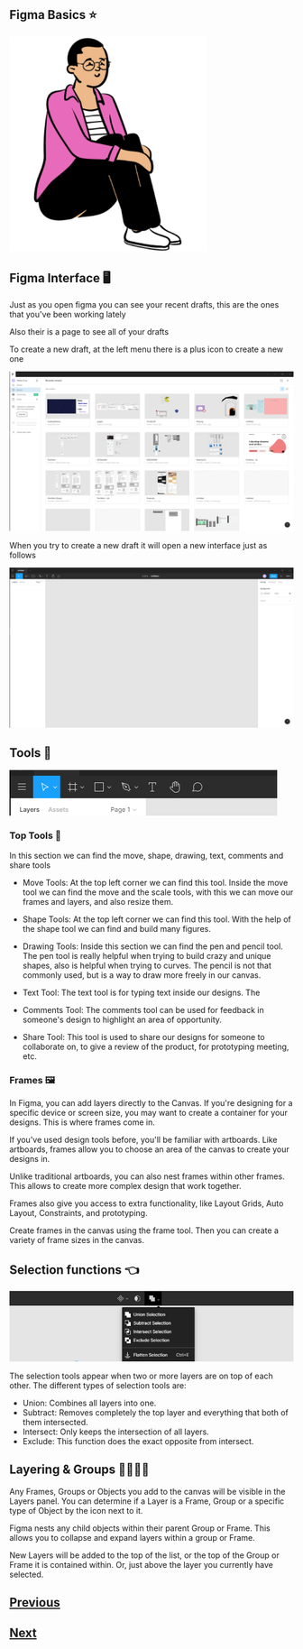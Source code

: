 ## Figma Basics :star:

<img src="./images/sitting_3.png" alt="logo_figma" width="350">

## Figma Interface :desktop_computer:

Just as you open figma you can see your recent drafts, this are the ones that you've been working lately

Also their is a page to see all of your drafts

To create a new draft, at the left menu there is a plus icon to create a new one

![interface](./images/figma-int.png)

When you try to create a new draft it will open a new interface just as follows

![interface](./images/figma-int-2.png)

## Tools :toolbox:

![tools](./images/tools.png)

### Top Tools :hammer:

In this section we can find the move, shape, drawing, text, comments and share tools

-   Move Tools: At the top left corner we can find this tool. Inside the move tool we can find the move and the scale tools, with this we can move our frames and layers, and also resize them.

-   Shape Tools: At the top left corner we can find this tool. With the help of the shape tool we can find and build many figures.

-   Drawing Tools: Inside this section we can find the pen and pencil tool. The pen tool is really helpful when trying to build crazy and unique shapes, also is helpful when trying to curves. The pencil is not that commonly used, but is a way to draw more freely in our canvas.

-   Text Tool: The text tool is for typing text inside our designs. The

-   Comments Tool: The comments tool can be used for feedback in someone's design to highlight an area of opportunity.

-   Share Tool: This tool is used to share our designs for someone to collaborate on, to give a review of the product, for prototyping meeting, etc.

### Frames :framed_picture:

In Figma, you can add layers directly to the Canvas. If you're designing for a specific device or screen size, you may want to create a container for your designs. This is where frames come in.

If you've used design tools before, you'll be familiar with artboards. Like artboards, frames allow you to choose an area of the canvas to create your designs in.

Unlike traditional artboards, you can also nest frames within other frames. This allows to create more complex design that work together.

Frames also give you access to extra functionality, like Layout Grids, Auto Layout, Constraints, and prototyping.

Create frames in the canvas using the frame tool. Then you can create a variety of frame sizes in the canvas.

## Selection functions :point_left:

![selection](./images/selection.png)

The selection tools appear when two or more layers are on top of each other. The different types of selection tools are:

-   Union: Combines all layers into one.
-   Subtract: Removes completely the top layer and everything that both of them intersected.
-   Intersect: Only keeps the intersection of all layers.
-   Exclude: This function does the exact opposite from intersect.

## Layering & Groups :family_man_woman_boy_boy:

Any Frames, Groups or Objects you add to the canvas will be visible in the Layers panel. You can determine if a Layer is a Frame, Group or a specific type of Object by the icon next to it.

Figma nests any child objects within their parent Group or Frame. This allows you to collapse and expand layers within a group or Frame.

New Layers will be added to the top of the list, or the top of the Group or Frame it is contained within. Or, just above the layer you currently have selected.

## [Previous](https://github.com/Coding-Talkers/volunteer-resources/blob/master/courses/Figma-Basics/6.low-mid-high.md)

## [Next](https://github.com/Coding-Talkers/volunteer-resources/blob/master/courses/Figma-Basics/8.research.md)
